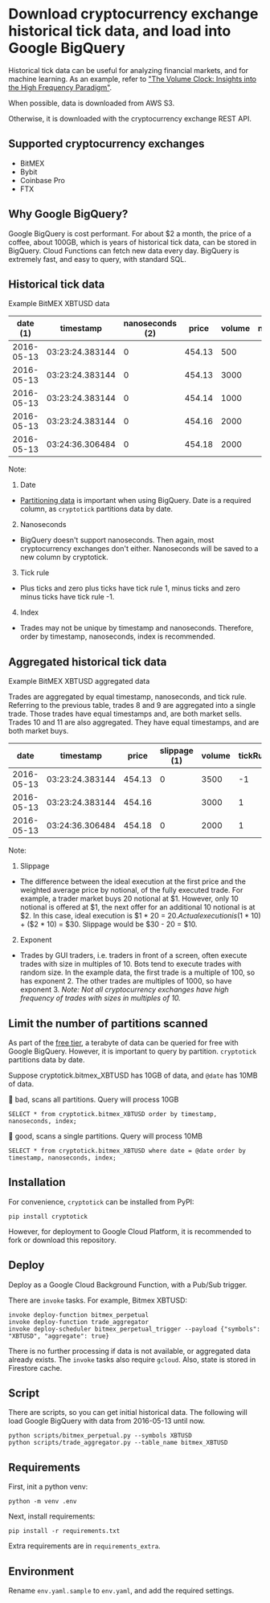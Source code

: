 # Download cryptocurrency exchange historical tick data, and load into Google BigQuery

Historical tick data can be useful for analyzing financial markets, and for machine learning. As an example, refer to ["The Volume Clock: Insights into the High Frequency Paradigm"](https://papers.ssrn.com/sol3/papers.cfm?abstract_id=2034858).

When possible, data is downloaded from AWS S3.

Otherwise, it is downloaded with the cryptocurrency exchange REST API.

Supported cryptocurrency exchanges
----------------------------------
* BitMEX
* Bybit
* Coinbase Pro
* FTX

Why Google BigQuery?
--------------------
Google BigQuery is cost performant. For about $2 a month, the price of a coffee, about 100GB, which is years of historical tick data, can be stored in BigQuery. Cloud Functions can fetch new data every day. BigQuery is extremely fast, and easy to query, with standard SQL.

Historical tick data
--------------------
Example BitMEX XBTUSD data

|  date (1)  |    timestamp    | nanoseconds (2) | price  | volume | notional | tickRule (3) | index (4) |
|------------|-----------------|-----------------|--------|--------|----------|--------------|-----------|
| 2016-05-13 | 03:23:24.383144 | 0               | 454.13 | 500    |          | -1           | 8         |
| 2016-05-13 | 03:23:24.383144 | 0               | 454.13 | 3000   |          | -1           | 9         |
| 2016-05-13 | 03:23:24.383144 | 0               | 454.14 | 1000   |          | 1            | 10        |
| 2016-05-13 | 03:23:24.383144 | 0               | 454.16 | 2000   |          | 1            | 11        |
| 2016-05-13 | 03:24:36.306484 | 0               | 454.18 | 2000   |          | 1            | 12        |

Note:

1. Date
* [Partitioning data](https://cloud.google.com/bigquery/docs/partitioned-tables) is important when using BigQuery. Date is a required column, as `cryptotick` partitions data by date.

2. Nanoseconds
* BigQuery doesn't support nanoseconds. Then again, most cryptocurrency exchanges don't either. Nanoseconds will be saved to a new column by cryptotick.

3. Tick rule
* Plus ticks and zero plus ticks have tick rule 1, minus ticks and zero minus ticks have tick rule -1.

4. Index
* Trades may not be unique by timestamp and nanoseconds. Therefore, order by timestamp, nanoseconds, index is recommended.


Aggregated historical tick data
-------------------------------
Example BitMEX XBTUSD aggregated data

Trades are aggregated by equal timestamp, nanoseconds, and tick rule. Referring to the previous table, trades 8 and 9 are aggregated into a single trade. Those trades have equal timestamps and, are both market sells. Trades 10 and 11 are also aggregated. They have equal timestamps, and are both market buys.

|    date    |    timestamp    | price  | slippage (1) | volume | tickRule | exponent (2) |  notional   |
|------------|-----------------|--------|--------------|--------|----------|--------------|-------------|
| 2016-05-13 | 03:23:24.383144 | 454.13 | 0            | 3500   | -1       | 2            | 7.7...      |
| 2016-05-13 | 03:23:24.383144 | 454.16 |              | 3000   | 1        | 3            | 6.6...      |
| 2016-05-13 | 03:24:36.306484 | 454.18 | 0            | 2000   | 1        | 3            | 4.4...      |

Note:

1. Slippage
* The difference between the ideal execution at the first price and the weighted average price by notional, of the fully executed trade. For example, a trader market buys 20 notional at $1. However, only 10 notional is offered at $1, the next offer for an additional 10 notional is at $2. In this case, ideal execution is $1 * 20 = $20. Actual execution is ($1 * 10) + ($2 * 10) = $30. Slippage would be $30 - 20 = $10.

2. Exponent
* Trades by GUI traders, i.e. traders in front of a screen, often execute trades with size in multiples of 10. Bots tend to execute trades with random size. In the example data, the first trade is a multiple of 100, so has exponent 2. The other trades are multiples of 1000, so have exponent 3. _Note: Not all cryptocurrency exchanges have high frequency of trades with sizes in multiples of 10._

Limit the number of partitions scanned
--------------------------------------
As part of the [free tier](https://cloud.google.com/free), a terabyte of data can be queried for free with Google BigQuery. However, it is important to query by partition. `cryptotick` partitions data by date. 

Suppose cryptotick.bitmex_XBTUSD has 10GB of data, and `@date` has 10MB of data.

:money_with_wings: bad, scans all partitions. Query will process 10GB
```
SELECT * from cryptotick.bitmex_XBTUSD order by timestamp, nanoseconds, index;
```

:100: good, scans a single partitions. Query will process 10MB
```
SELECT * from cryptotick.bitmex_XBTUSD where date = @date order by timestamp, nanoseconds, index;
```

Installation
------------

For convenience, `cryptotick` can be installed from PyPI:

```
pip install cryptotick
```

However, for deployment to Google Cloud Platform, it is recommended to fork or download this repository.

Deploy
------

Deploy as a Google Cloud Background Function, with a Pub/Sub trigger.

There are `invoke` tasks. For example, Bitmex XBTUSD:

```
invoke deploy-function bitmex_perpetual
invoke deploy-function trade_aggregator
invoke deploy-scheduler bitmex_perpetual_trigger --payload {"symbols": "XBTUSD", "aggregate": true}
```

There is no further processing if data is not available, or aggregated data already exists.  The `invoke` tasks also require `gcloud`. Also, state is stored in Firestore cache.

Script
------

There are scripts, so you can get initial historical data. The following will load Google BigQuery with data from 2016-05-13 until now.

```
python scripts/bitmex_perpetual.py --symbols XBTUSD
python scripts/trade_aggregator.py --table_name bitmex_XBTUSD
```

Requirements
------------

First, init a python venv:

```
python -m venv .env
```

Next, install requirements:

```
pip install -r requirements.txt

```

Extra requirements are in `requirements_extra`.

Environment
-----------

Rename `env.yaml.sample` to `env.yaml`, and add the required settings.
